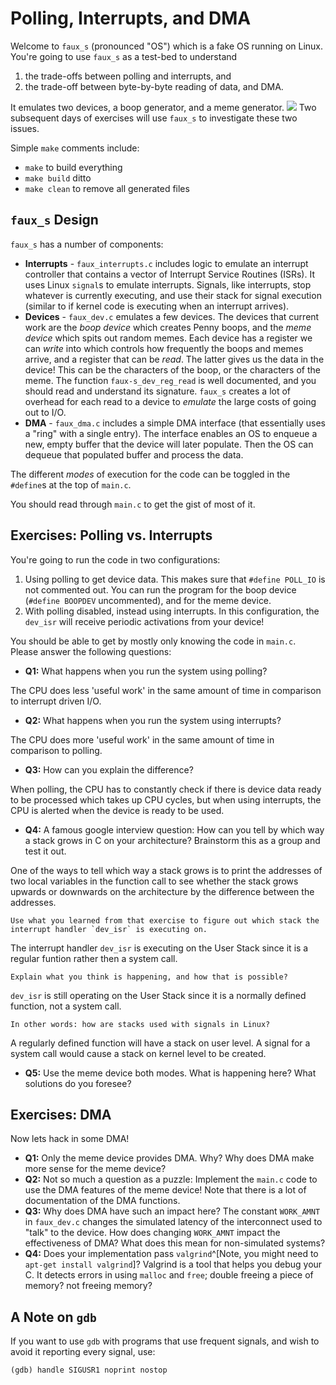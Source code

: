 # Polling, Interrupts, and DMA

Welcome to `faux_s` (pronounced "OS") which is a fake OS running on Linux.
You're going to use `faux_s` as a test-bed to understand

1. the trade-offs between polling and interrupts, and
2. the trade-off between byte-by-byte reading of data, and DMA.

It emulates two devices, a boop generator, and a meme generator.
![](./boop.png)
Two subsequent days of exercises will use `faux_s` to investigate these two issues.

Simple `make` comments include:

- `make` to build everything
- `make build` ditto
- `make clean` to remove all generated files

## `faux_s` Design

`faux_s` has a number of components:

- **Interrupts** - `faux_interrupts.c` includes logic to emulate an interrupt controller that contains a vector of Interrupt Service Routines (ISRs).
    It uses Linux `signal`s to emulate interrupts.
	Signals, like interrupts, stop whatever is currently executing, and use their stack for signal execution (similar to if kernel code is executing when an interrupt arrives).
- **Devices** - `faux_dev.c` emulates a few devices.
	The devices that current work are the *boop device* which creates Penny boops, and the *meme device* which spits out random memes.
	Each device has a register we can *write* into which controls how frequently the boops and memes arrive, and a register that can be *read*.
	The latter gives us the data in the device!
	This can be the characters of the boop, or the characters of the meme.
	The function `faux-s_dev_reg_read` is well documented, and you should read and understand its signature.
	`faux_s` creates a lot of overhead for each read to a device to *emulate* the large costs of going out to I/O.
- **DMA** - `faux_dma.c` includes a simple DMA interface (that essentially uses a "ring" with a single entry).
	The interface enables an OS to enqueue a new, empty buffer that the device will later populate.
	Then the OS can dequeue that populated buffer and process the data.

The different *modes* of execution for the code can be toggled in the `#define`s at the top of `main.c`.

You should read through `main.c` to get the gist of most of it.

## Exercises: Polling vs. Interrupts

You're going to run the code in two configurations:

1. Using polling to get device data.
	This makes sure that `#define POLL_IO` is not commented out.
	You can run the program for the boop device (`#define BOOPDEV` uncommented), and for the meme device.
2. With polling disabled, instead using interrupts.
	In this configuration, the `dev_isr` will receive periodic activations from your device!

You should be able to get by mostly only knowing the code in `main.c`.
Please answer the following questions:

- **Q1:** What happens when you run the system using polling?

The CPU does less 'useful work' in the same amount of time in comparison to interrupt driven I/O.

- **Q2:** What happens when you run the system using interrupts?

The CPU does more 'useful work' in the same amount of time in comparison to polling.

- **Q3:** How can you explain the difference?

When polling, the CPU has to constantly check if there is device data ready to be processed which takes up CPU cycles, but when using interrupts, the CPU is alerted when the device is ready to be used.

- **Q4:** A famous google interview question: How can you tell by which way a stack grows in C on your architecture?
	Brainstorm this as a group and test it out.

One of the ways to tell which way a stack grows is to print the addresses of two local variables in the function call to see whether the stack grows upwards or downwards on the architecture by the difference between the addresses. 

	Use what you learned from that exercise to figure out which stack the interrupt handler `dev_isr` is executing on.

The interrupt handler `dev_isr` is executing on the User Stack since it is a regular funtion rather then a system call.

	Explain what you think is happening, and how that is possible?

`dev_isr` is still operating on the User Stack since it is a normally defined function, not a system call.

	In other words: how are stacks used with signals in Linux?

A regularly defined function will have a stack on user level.  A signal for a system call would cause a stack on kernel level to be created.

- **Q5:** Use the meme device both modes.
	What is happening here?
	What solutions do you foresee?

## Exercises: DMA

Now lets hack in some DMA!

- **Q1:** Only the meme device provides DMA.
	Why?
	Why does DMA make more sense for the meme device?
- **Q2:** Not so much a question as a puzzle:
	Implement the `main.c` code to use the DMA features of the meme device!
	Note that there is a lot of documentation of the DMA functions.
- **Q3:** Why does DMA have such an impact here?
	The constant `WORK_AMNT` in `faux_dev.c` changes the simulated latency of the interconnect used to "talk" to the device.
	How does changing `WORK_AMNT` impact the effectiveness of DMA?
	What does this mean for non-simulated systems?
- **Q4:** Does your implementation pass `valgrind`^[Note, you might need to `apt-get install valgrind`]?
	Valgrind is a tool that helps you debug your C.
	It detects errors in using `malloc` and `free`; double freeing a piece of memory? not freeing memory?

## A Note on `gdb`

If you want to use `gdb` with programs that use frequent signals, and wish to avoid it reporting every signal, use:

```
(gdb) handle SIGUSR1 noprint nostop
```
